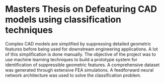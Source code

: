 # Masters Thesis on Defeaturing CAD models using classification techniques

Complex CAD models are simplified by suppressing detailed geometric features before being used for downstream engineering applications. A lot of this simplification is done manually. The objective of the project was to use machine learning techniques to build a prototype system for identification of suppressible geometric features. A comprehensive dataset was generated through extensive FEA simulations. A feedforward neural network architecture was used to solve the classification problem. 

